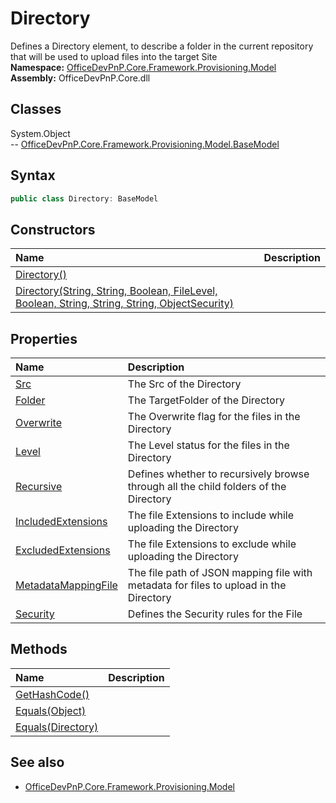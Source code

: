 # Directory
Defines a Directory element, to describe a folder in the current 
            repository that will be used to upload files into the target Site  
**Namespace:** [OfficeDevPnP.Core.Framework.Provisioning.Model](OfficeDevPnP.Core.Framework.Provisioning.Model.md)  
**Assembly:** OfficeDevPnP.Core.dll  
## Classes
System.Object  
-- [OfficeDevPnP.Core.Framework.Provisioning.Model.BaseModel](OfficeDevPnP.Core.Framework.Provisioning.Model.BaseModel.md)
## Syntax
```C#
public class Directory: BaseModel
```
## Constructors
|**Name**|**Description**|
|:-----|:-----|
| [Directory()](Directoryconstructor1details.md) | 
| [Directory(String, String, Boolean, FileLevel, Boolean, String, String, String, ObjectSecurity)](Directoryconstructor1details.md) | 
## Properties
|**Name**|**Description**|
|:-----|:-----|
| [Src](Directory.Src.md) | The Src of the Directory
| [Folder](Directory.Folder.md) | The TargetFolder of the Directory
| [Overwrite](Directory.Overwrite.md) | The Overwrite flag for the files in the Directory
| [Level](Directory.Level.md) | The Level status for the files in the Directory
| [Recursive](Directory.Recursive.md) | Defines whether to recursively browse through all the child folders of the Directory
| [IncludedExtensions](Directory.IncludedExtensions.md) | The file Extensions to include while uploading the Directory
| [ExcludedExtensions](Directory.ExcludedExtensions.md) | The file Extensions to exclude while uploading the Directory
| [MetadataMappingFile](Directory.MetadataMappingFile.md) | The file path of JSON mapping file with metadata for files to upload in the Directory
| [Security](Directory.Security.md) | Defines the Security rules for the File
## Methods
|**Name**|**Description**|
|:-----|:-----|
| [GetHashCode()](DirectoryGetHashCode.md) | 
| [Equals(Object)](DirectoryEqualsObject.md) | 
| [Equals(Directory)](DirectoryEqualsDirectory.md) | 
## See also
- [OfficeDevPnP.Core.Framework.Provisioning.Model](OfficeDevPnP.Core.Framework.Provisioning.Model.md)
